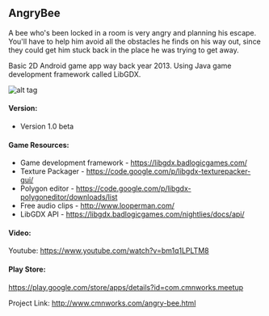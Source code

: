 ## AngryBee
A bee who's been locked in a room is very angry and planning his escape. You'll have to help him avoid all the obstacles he finds on his way out, since they could get him stuck back in the place he was trying to get away.

Basic 2D Android game app way back year 2013. Using Java game development framework called LibGDX.


![alt tag](http://www.cmnworks.com/img/angrybee.jpg)


#### Version:
- Version 1.0 beta

#### Game Resources:
- Game development framework - https://libgdx.badlogicgames.com/
- Texture Packager - https://code.google.com/p/libgdx-texturepacker-gui/
- Polygon editor - https://code.google.com/p/libgdx-polygoneditor/downloads/list
- Free audio clips - http://www.looperman.com/
- LibGDX API - https://libgdx.badlogicgames.com/nightlies/docs/api/

#### Video:
Youtube: https://www.youtube.com/watch?v=bm1q1LPLTM8

#### Play Store:
https://play.google.com/store/apps/details?id=com.cmnworks.meetup

Project Link: http://www.cmnworks.com/angry-bee.html
